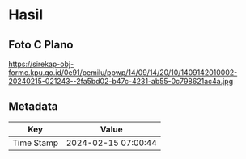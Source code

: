 # Hasil

## Foto C Plano

https://sirekap-obj-formc.kpu.go.id/0e91/pemilu/ppwp/14/09/14/20/10/1409142010002-20240215-021243--2fa5bd02-b47c-4231-ab55-0c798621ac4a.jpg


## Metadata

| Key        | Value               |
| ---------- | ------------------- |
| Time Stamp | 2024-02-15 07:00:44 |



